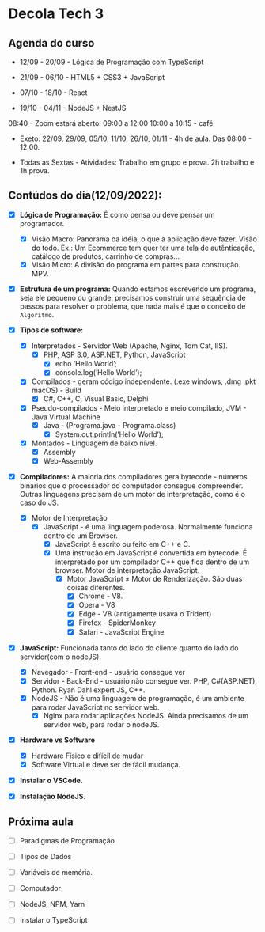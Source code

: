 # Decola Tech 3

## Agenda do curso

- 12/09 - 20/09 - Lógica de Programação com TypeScript

- 21/09 - 06/10 - HTML5 + CSS3 + JavaScript

- 07/10 - 18/10 - React

- 19/10 - 04/11 - NodeJS + NestJS

08:40 - Zoom estará aberto.
09:00 a 12:00
10:00 a 10:15 - café

- Exeto: 22/09, 29/09, 05/10, 11/10, 26/10, 01/11 - 4h de aula. Das 08:00 - 12:00.

-  Todas as Sextas - Atividades: Trabalho em grupo e prova. 2h trabalho e 1h prova.

## Contúdos do dia(12/09/2022):

- [x] **Lógica de Programação:** É como pensa ou deve pensar um programador.
  - [x] Visão Macro: Panorama da idéia, o que a aplicação deve fazer. Visão do todo. Ex.: Um Ecommerce tem quer ter uma tela de autênticação, catálogo de produtos, carrinho de compras...
  - [x] Visão Micro: A divisão do programa em partes para construção. MPV.

- [x] **Estrutura de um programa:** Quando estamos escrevendo um programa, seja ele pequeno ou grande, precisamos construir uma sequência de passos para resolver o problema, que nada mais é que o conceito de `Algoritmo`.

- [x] **Tipos de software:**
  - [x] Interpretados - Servidor Web (Apache, Nginx, Tom Cat, IIS).
    - [x] PHP, ASP 3.0, ASP.NET, Python, JavaScript
      - [x] echo ‘Hello World’;
      - [x] console.log(’Hello World’);

  - [x] Compilados - geram código independente. (.exe windows, .dmg .pkt macOS) - Build
    - [x] C#, C++, C, Visual Basic, Delphi

  - [x] Pseudo-compilados - Meio interpretado e meio compilado, JVM - Java Virtual Machine
    - [x] Java - (Programa.java - Programa.class)
      - [x] System.out.println(’Hello World’);
  
  - [x] Montados - Linguagem de baixo nível.
    - [x] Assembly
    - [x] Web-Assembly

- [x] **Compiladores:** A maioria dos compiladores gera bytecode - números binários que o processador do computador consegue compreender. Outras linguagens precisam de um motor de interpretação, como é o caso do JS.
  - [x] Motor de Interpretação
    - [x] JavaScript - é uma linguagem poderosa. Normalmente funciona dentro de um Browser.
      - [x] JavaScript é escrito ou feito em C++ e C.
      - [x] Uma instrução em JavaScript é convertida em bytecode. É interpretado por um compilador C++ que fica dentro de um browser. Motor de interpretação JavaScript.
        - [x] Motor JavaScript ≠ Motor de Renderização. São duas coisas diferentes.
          - [x] Chrome - V8.
          - [x] Opera - V8
          - [x] Edge - V8 (antigamente usava o Trident)
          - [x] Firefox - SpiderMonkey
          - [x] Safari - JavaScript Engine

- [x] **JavaScript:** Funcionada tanto do lado do cliente quanto do lado do servidor(com o nodeJS).
  - [x] Navegador - Front-end - usuário consegue ver
  - [x] Servidor - Back-End - usuário não consegue ver. PHP, C#(ASP.NET), Python. Ryan Dahl expert JS, C++.
  - [x] NodeJS - Não é uma linguagem de programação, é um ambiente para rodar JavaScript no servidor web.
    - [x] Nginx para rodar aplicações NodeJS. Ainda precisamos de um servidor web, para rodar o nodeJS.

- [x] **Hardware vs Software**
  - [x] Hardware Físico e difícil de mudar
  - [x] Software Virtual e deve ser de fácil mudança.

- [x] **Instalar o VSCode.**

- [x] **Instalação NodeJS.**


## Próxima aula

- [ ] Paradigmas de Programação

- [ ] Tipos de Dados 

- [ ] Variáveis de memória.

- [ ] Computador

- [ ] NodeJS, NPM, Yarn

- [ ] Instalar o TypeScript